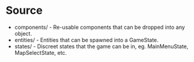# Source
- components/ - Re-usable components that can be dropped into any object.
- entities/ - Entities that can be spawned into a GameState.
- states/ - Discreet states that the game can be in, eg. MainMenuState, MapSelectState, etc.
